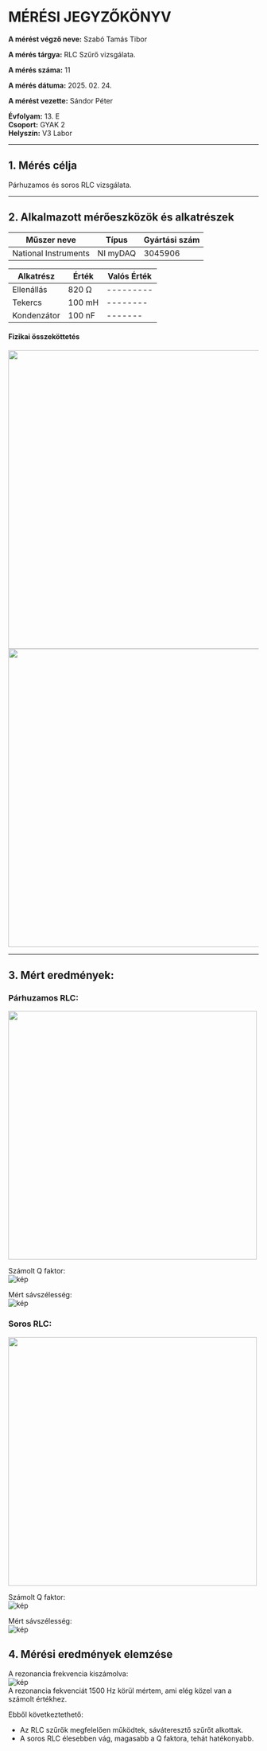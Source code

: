 
# MÉRÉSI JEGYZŐKÖNYV

**A mérést végző neve:** Szabó Tamás Tibor

**A mérés tárgya:** RLC Szűrő vizsgálata.

**A mérés száma:** 11

**A mérés dátuma:** 2025. 02. 24.

**A mérést vezette:** Sándor Péter  

**Évfolyam:** 13. E  
**Csoport:** GYAK 2  
**Helyszín:** V3 Labor 

---

## 1. Mérés célja

Párhuzamos és soros RLC vizsgálata.

---

## 2. Alkalmazott mérőeszközök és alkatrészek


| Műszer neve          | Típus | Gyártási szám |
| ---------------------| ------| ------------- |
| National Instruments | NI myDAQ  |  3045906  |

| Alkatrész | Érték | Valós Érték |
| -----------| ------| ---------  |
| Ellenállás | 820 Ω  | --------- |
| Tekercs    | 100 mH  | -------- |
| Kondenzátor | 100 nF | ------- |


#### Fizikai összeköttetés

<img src="https://github.com/user-attachments/assets/485a1104-2e67-4793-b290-3d76b4616d90" width="600">
<img src="https://github.com/user-attachments/assets/4bd4b4c5-809c-4bb8-a7d9-98bba01813cf" width="600">

---

## 3. Mért eredmények:

### Párhuzamos RLC: <br>

<img src="https://github.com/user-attachments/assets/f2acb306-cfe1-4483-b96e-02e823de1635" width="500">

Számolt Q faktor: <br>
![kép](https://github.com/user-attachments/assets/80dcc1a5-64e1-4632-8620-7a2e74fdadfe)

Mért sávszélesség: <br>
![kép](https://github.com/user-attachments/assets/55b4fdb7-f176-48ac-a16a-d273babe362a)

### Soros RLC: <br>

<img src="https://github.com/user-attachments/assets/de875b1f-0f17-4ddb-94c3-51889e5b7717" width="500">

Számolt Q faktor: <br>
![kép](https://github.com/user-attachments/assets/75d56dc2-6c59-479f-b2e4-f8ba2162ca98)

Mért sávszélesség: <br>
![kép](https://github.com/user-attachments/assets/04f49125-e255-4867-9f1e-c0a194947ca1)

## 4. Mérési eredmények elemzése

A rezonancia frekvencia kiszámolva:
<br>
![kép](https://github.com/user-attachments/assets/bc07beeb-5b9b-4e07-a3d4-0ada179fefcd)
<br>
A rezonancia fekvenciát 1500 Hz körül mértem, ami elég közel van a számolt értékhez.

Ebből következtethető:
<br>
- Az RLC szűrők megfelelően működtek, sáváteresztő szűrőt alkottak.
- A soros RLC élesebben vág, magasabb a Q faktora, tehát hatékonyabb.

